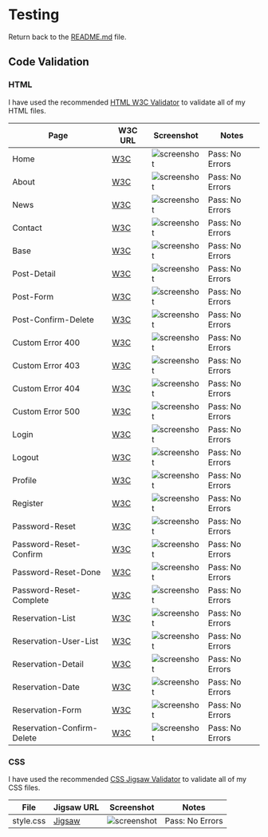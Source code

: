 # Testing

Return back to the [README.md](README.md) file.


## Code Validation

### HTML

I have used the recommended [HTML W3C Validator](https://validator.w3.org) to validate all of my HTML files.

| Page | W3C URL | Screenshot | Notes |
| --- | --- | --- | --- |
| Home | [W3C](https://validator.w3.org/nu/?doc=https%3A%2F%2Fbushy-park-tennis-club-896947b1504e.herokuapp.com%2F) | ![screenshot](documentation/validation/html/html-validation-home.png) | Pass: No Errors |
| About | [W3C](https://validator.w3.org/nu/?doc=https%3A%2F%2Fbushy-park-tennis-club-896947b1504e.herokuapp.com%2F) | ![screenshot](documentation/validation/html/html-validation-about.png) | Pass: No Errors |
| News | [W3C](https://validator.w3.org/nu/?doc=https%3A%2F%2Fbushy-park-tennis-club-896947b1504e.herokuapp.com%2F) | ![screenshot](documentation/validation/html/html-validation-news.png) | Pass: No Errors |
| Contact | [W3C](https://validator.w3.org/nu/?doc=https%3A%2F%2Fbushy-park-tennis-club-896947b1504e.herokuapp.com%2F) | ![screenshot](documentation/validation/html/html-validation-contact.png) | Pass: No Errors |
| Base | [W3C](https://validator.w3.org/nu/?doc=https%3A%2F%2Fbushy-park-tennis-club-896947b1504e.herokuapp.com%2F) | ![screenshot](documentation/validation/html/html-validation-base.png) | Pass: No Errors |
| Post-Detail | [W3C](https://validator.w3.org/nu/?doc=https%3A%2F%2Fbushy-park-tennis-club-896947b1504e.herokuapp.com%2F) | ![screenshot](documentation/validation/html/html-validation-post-detail.png) | Pass: No Errors |
| Post-Form | [W3C](https://validator.w3.org/nu/?doc=https%3A%2F%2Fbushy-park-tennis-club-896947b1504e.herokuapp.com%2F) | ![screenshot](documentation/validation/html/html-validation-post-form.png) | Pass: No Errors |
| Post-Confirm-Delete | [W3C](https://validator.w3.org/nu/?doc=https%3A%2F%2Fbushy-park-tennis-club-896947b1504e.herokuapp.com%2F) | ![screenshot](documentation/validation/html/html-validation-post-confirm-delete.png) | Pass: No Errors |
| Custom Error 400 | [W3C](https://validator.w3.org/nu/?doc=https%3A%2F%2Fbushy-park-tennis-club-896947b1504e.herokuapp.com%2F) | ![screenshot](documentation/validation/html/html-validation-400.png) | Pass: No Errors |
| Custom Error 403 | [W3C](https://validator.w3.org/nu/?doc=https%3A%2F%2Fbushy-park-tennis-club-896947b1504e.herokuapp.com%2F) | ![screenshot](documentation/validation/html/html-validation-403.png) | Pass: No Errors |
| Custom Error 404 | [W3C](https://validator.w3.org/nu/?doc=https%3A%2F%2Fbushy-park-tennis-club-896947b1504e.herokuapp.com%2F) | ![screenshot](documentation/validation/html/html-validation-404.png) | Pass: No Errors |
| Custom Error 500 | [W3C](https://validator.w3.org/nu/?doc=https%3A%2F%2Fbushy-park-tennis-club-896947b1504e.herokuapp.com%2F) | ![screenshot](documentation/validation/html/html-validation-500.png) | Pass: No Errors |
| Login | [W3C](https://validator.w3.org/nu/?doc=https%3A%2F%2Fbushy-park-tennis-club-896947b1504e.herokuapp.com%2F) | ![screenshot](documentation/validation/html/html-validation-login.png) | Pass: No Errors |
| Logout | [W3C](https://validator.w3.org/nu/?doc=https%3A%2F%2Fbushy-park-tennis-club-896947b1504e.herokuapp.com%2F) | ![screenshot](documentation/validation/html/html-validation-logout.png) | Pass: No Errors |
| Profile | [W3C](https://validator.w3.org/nu/?doc=https%3A%2F%2Fbushy-park-tennis-club-896947b1504e.herokuapp.com%2F) | ![screenshot](documentation/validation/html/html-validation-profile.png) | Pass: No Errors |
| Register | [W3C](https://validator.w3.org/nu/?doc=https%3A%2F%2Fbushy-park-tennis-club-896947b1504e.herokuapp.com%2F) | ![screenshot](documentation/validation/html/html-validation-register.png) | Pass: No Errors |
| Password-Reset | [W3C](https://validator.w3.org/nu/?doc=https%3A%2F%2Fbushy-park-tennis-club-896947b1504e.herokuapp.com%2F) | ![screenshot](documentation/validation/html/html-validation-password-reset.png) | Pass: No Errors |
| Password-Reset-Confirm | [W3C](https://validator.w3.org/nu/?doc=https%3A%2F%2Fbushy-park-tennis-club-896947b1504e.herokuapp.com%2F) | ![screenshot](documentation/validation/html/html-validation-password-reset-confirm.png) | Pass: No Errors |
| Password-Reset-Done | [W3C](https://validator.w3.org/nu/?doc=https%3A%2F%2Fbushy-park-tennis-club-896947b1504e.herokuapp.com%2F) | ![screenshot](documentation/validation/html/html-validation-password-reset-done.png) | Pass: No Errors |
| Password-Reset-Complete | [W3C](https://validator.w3.org/nu/?doc=https%3A%2F%2Fbushy-park-tennis-club-896947b1504e.herokuapp.com%2F) | ![screenshot](documentation/validation/html/html-validation-password-reset-complete.png) | Pass: No Errors |
| Reservation-List | [W3C](https://validator.w3.org/nu/?doc=https%3A%2F%2Fbushy-park-tennis-club-896947b1504e.herokuapp.com%2F) | ![screenshot](documentation/validation/html/html-validation-reservation-list.png) | Pass: No Errors |
| Reservation-User-List | [W3C](https://validator.w3.org/nu/?doc=https%3A%2F%2Fbushy-park-tennis-club-896947b1504e.herokuapp.com%2F) | ![screenshot](documentation/validation/html/html-validation-reservation-user-list.png) | Pass: No Errors |
| Reservation-Detail | [W3C](https://validator.w3.org/nu/?doc=https%3A%2F%2Fbushy-park-tennis-club-896947b1504e.herokuapp.com%2F) | ![screenshot](documentation/validation/html/html-validation-reservation-detail.png) | Pass: No Errors |
| Reservation-Date | [W3C](https://validator.w3.org/nu/?doc=https%3A%2F%2Fbushy-park-tennis-club-896947b1504e.herokuapp.com%2F) | ![screenshot](documentation/validation/html/html-validation-reservation-date.png) | Pass: No Errors |
| Reservation-Form | [W3C](https://validator.w3.org/nu/?doc=https%3A%2F%2Fbushy-park-tennis-club-896947b1504e.herokuapp.com%2F) | ![screenshot](documentation/validation/html/html-validation-reservation-form.png) | Pass: No Errors |
| Reservation-Confirm-Delete | [W3C](https://validator.w3.org/nu/?doc=https%3A%2F%2Fbushy-park-tennis-club-896947b1504e.herokuapp.com%2F) | ![screenshot](documentation/validation/html/html-validation-reservation-confirm-delete.png) | Pass: No Errors |


### CSS

I have used the recommended [CSS Jigsaw Validator](https://jigsaw.w3.org/css-validator) to validate all of my CSS files.

| File | Jigsaw URL | Screenshot | Notes |
| --- | --- | --- | --- |
| style.css | [Jigsaw](https://jigsaw.w3.org/css-validator/validator?uri=https%3A%2F%2Fbushy-park-tennis-club-896947b1504e.herokuapp.com%2F&profile=css3svg&usermedium=all&warning=1&vextwarning=&lang=en) | ![screenshot](documentation/validation/css/css-validation-style.png) | Pass: No Errors |

